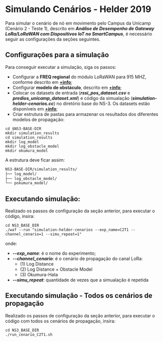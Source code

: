 # Simulando Cenários - Helder 2019

Para simular o cenário de nó em movimento pelo Campus da Unicamp (Cenário 2 - Teste 1), descrito em ***Análise de Desempenho de
Gateway LoRa/LoRaWAN com Dispositivos IoT no SmartCampus***, é necessário seguir as configurações da seções seguintes.

## Configurações para a simulação

Para conseguir executar a simulação, siga os passos:

- Configurar a **FREQ regional** do módulo LoRaWAN para 915 MHZ, conforme descrito em [**+info**](https://github.com/wasp-lahis/ns3-bmap/tree/main/NS3/lorawan-module-classes);
- Configurar **modelo de obstáculo**, descrito em [**+info**](https://github.com/wasp-lahis/ns3-bmap/tree/main/NS3/obstacle_exp/obstacle-module);
- Colocar os datasets de entrada (***rssi_pos_dataset.csv*** e ***predios_unicamp_dataset.xml***) e código da simualação (***simulation-helder-cenarios.cc***) no diretório base do NS-3. Os datasets estão disponíveis em [**+info**](https://github.com/wasp-lahis/ns3-bmap/tree/main/NS3/obstacle_exp/unicamp-osm-input-to-ns3);
- Criar estrutura de pastas para armazenar os resultados dos diferentes modelos de propagação:

```shell
cd $NS3-BASE-DIR
mkdir simulation_results
cd simulation_results
mkdir log_model
mkdir log_obstacle_model
mkdir okumura_model
```

A estrutura deve ficar assim:

``` bash
NS3-BASE-DIR/simulation_results/
├── log_model/
├── log_obstacle_model/
└── pokumura_model/
```

## Executando simulação:

Realizado os passos de configuração da seção anterior, para executar o código, insira:

```shell
cd NS3_BASE_DIR
./waf --run "simulation-helder-cenarios --exp_name=C2T1 --channel_cenario=1 --simu_repeat=1"
```

onde:

* **_--exp_name_**: é o nome do experimento;
* **_--channel_cenario_**: é o cenário de propagação do canal LoRa:
	* (1) Log Distance
	* (2) Log Distance + Obstacle Model
	* (3) Okumura-Hata
* **_--simu_repeat_**: quantidade de vezes que a simualação é repetida



## Executando simulação - Todos os cenários de propagação

Realizado os passos de configuração da seção anterior, para executar o código com todos os cenários de propagação, insira:

```shell
cd NS3_BASE_DIR
./run_cenario_C2T1.sh
```